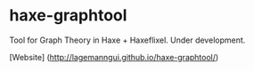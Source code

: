 # haxe-graphtool
Tool for Graph Theory in Haxe + Haxeflixel. Under development.

[Website] (http://lagemanngui.github.io/haxe-graphtool/)
